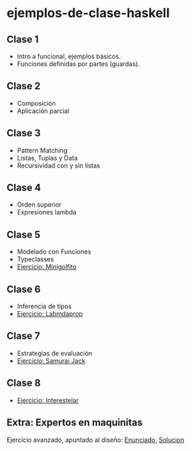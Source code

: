 # ejemplos-de-clase-haskell

## Clase 1
- Intro a funcional, ejemplos básicos.
- Funciones definidas por partes (guardas).

## Clase 2
- Composición
- Aplicación parcial

## Clase 3
- Pattern Matching
- Listas, Tuplas y Data
- Recursividad con y sin listas

## Clase 4
- Orden superior
- Expresiones lambda

## Clase 5
- Modelado con Funciones
- Typeclasses
- [Ejercicio: Minigolfito](https://docs.google.com/document/d/1DoAh_2jGWL5jPeM0K0lQ4V-8MEtqmKV1c3d9eqc9SJQ/)

## Clase 6
- Inferencia de tipos
- [Ejercicio: Labmdaprop](https://docs.google.com/document/d/1x74viDWXSV915OxiAV9W5xUw8AqelOUopTYHKzwPcmE)

## Clase 7
- Estrategias de evaluación
- [Ejercicio: Samurai Jack](https://docs.google.com/document/d/1mhQ2R8VjpoVrQ5JroYbkiBHjZME9gw6jEn6OI2q6Q2U)

## Clase 8
- [Ejercicio: Interestelar](https://docs.google.com/document/d/1ka4CJhZJBNtUOS7AbvTL1qTJnHGOIihdEp92mYfKzpo/)

## Extra: Expertos en maquinitas

Ejercicio avanzado, apuntado al diseño: [Enunciado](https://drive.google.com/open?id=1y4SR2N6vIMKcXkZflbT_O_3qXBTol0SPLbz0cTQLxIk), [Solucion](https://github.com/pdep-mit/pdep-mit-resueltos/blob/master/Expertos_en_maquinitas-clase_dise%C3%B1osa.hs)
